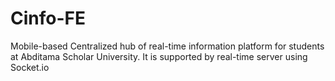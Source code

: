 # Cinfo-FE
  Mobile-based Centralized hub of real-time information platform for students at Abditama Scholar University. It is supported by real-time server using Socket.io

